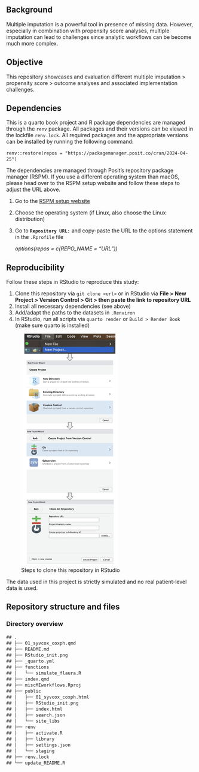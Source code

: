 ## Background

Multiple imputation is a powerful tool in presence of missing data.
However, especially in combination with propensity score analyses,
multiple imputation can lead to challenges since analytic workflows can
be become much more complex.

## Objective

This repository showcases and evaluation different multiple imputation
&gt; propensity score &gt; outcome analyses and associated
implementation challenges.

## Dependencies

This is a quarto book project and R package dependencies are managed
through the `renv` package. All packages and their versions can be
viewed in the lockfile `renv.lock`. All required packages and the
appropriate versions can be installed by running the following command:

    renv::restore(repos = "https://packagemanager.posit.co/cran/2024-04-25")

The dependencies are managed through Posit’s repository package manager
(RSPM). If you use a different operating system than macOS, please head
over to the RSPM setup website and follow these steps to adjust the URL
above.

1.  Go to the [RSPM setup
    website](https://packagemanager.posit.co/client/#/repos/cran/setup?distribution=redhat-9)

2.  Choose the operating system (if Linux, also choose the Linux
    distribution)

3.  Go to **`Repository URL:`** and copy-paste the URL to the options
    statement in the `.Rprofile` file

    *options(repos = c(REPO\_NAME = “URL”))*

## Reproducibility

Follow these steps in RStudio to reproduce this study:

1.  Clone this repository via `git clone <url>` or in RStudio via **File
    &gt; New Project &gt; Version Control &gt; Git &gt; then paste the
    link to repository URL**
2.  Install all necessary dependencies (see above)
3.  Add/adapt the paths to the datasets in `.Renviron`
4.  In RStudio, run all scripts via `quarto render` or
    `Build > Render Book` (make sure quarto is installed)

<figure>
<img src="RStudio_init.png" data-fig-align="center" width="259"
alt="Steps to clone this repository in RStudio" />
<figcaption aria-hidden="true">Steps to clone this repository in
RStudio</figcaption>
</figure>

The data used in this project is strictly simulated and no real
patient-level data is used.

## Repository structure and files

### Directory overview

    ## .
    ## ├── 01_syvcox_coxph.qmd
    ## ├── README.md
    ## ├── RStudio_init.png
    ## ├── _quarto.yml
    ## ├── functions
    ## │   └── simulate_flaura.R
    ## ├── index.qmd
    ## ├── miscMIworkflows.Rproj
    ## ├── public
    ## │   ├── 01_syvcox_coxph.html
    ## │   ├── RStudio_init.png
    ## │   ├── index.html
    ## │   ├── search.json
    ## │   └── site_libs
    ## ├── renv
    ## │   ├── activate.R
    ## │   ├── library
    ## │   ├── settings.json
    ## │   └── staging
    ## ├── renv.lock
    ## └── update_README.R
